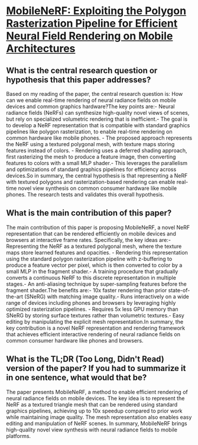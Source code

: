 # [MobileNeRF: Exploiting the Polygon Rasterization Pipeline for Efficient   Neural Field Rendering on Mobile Architectures](https://arxiv.org/abs/2208.00277)

## What is the central research question or hypothesis that this paper addresses?

Based on my reading of the paper, the central research question is: How can we enable real-time rendering of neural radiance fields on mobile devices and common graphics hardware?The key points are:- Neural radiance fields (NeRFs) can synthesize high-quality novel views of scenes, but rely on specialized volumetric rendering that is inefficient.- The goal is to develop a NeRF representation that is compatible with standard graphics pipelines like polygon rasterization, to enable real-time rendering on common hardware like mobile phones. - The proposed approach represents the NeRF using a textured polygonal mesh, with texture maps storing features instead of colors. - Rendering uses a deferred shading approach, first rasterizing the mesh to produce a feature image, then converting features to colors with a small MLP shader.- This leverages the parallelism and optimizations of standard graphics pipelines for efficiency across devices.So in summary, the central hypothesis is that representing a NeRF with textured polygons and rasterization-based rendering can enable real-time novel view synthesis on common consumer hardware like mobile phones. The research tests and validates this overall hypothesis.


## What is the main contribution of this paper?

The main contribution of this paper is proposing MobileNeRF, a novel NeRF representation that can be rendered efficiently on mobile devices and browsers at interactive frame rates. Specifically, the key ideas are:- Representing the NeRF as a textured polygonal mesh, where the texture maps store learned features and opacities. - Rendering this representation using the standard polygon rasterization pipeline with z-buffering to produce a feature vector per pixel, which is then converted to color by a small MLP in the fragment shader.- A training procedure that gradually converts a continuous NeRF to this discrete representation in multiple stages.- An anti-aliasing technique by super-sampling features before the fragment shader.The benefits are:- 10x faster rendering than prior state-of-the-art (SNeRG) with matching image quality.- Runs interactively on a wide range of devices including phones and browsers by leveraging highly optimized rasterization pipelines. - Requires 5x less GPU memory than SNeRG by storing surface textures rather than volumetric textures.- Easy editing by manipulating the explicit mesh representation.In summary, the key contribution is a novel NeRF representation and rendering framework that achieves efficient interactive rendering of neural radiance fields on common consumer hardware like phones and browsers.


## What is the TL;DR (Too Long, Didn't Read) version of the paper? If you had to summarize it in one sentence, what would that be?

The paper presents MobileNeRF, a method to enable efficient rendering of neural radiance fields on mobile devices. The key idea is to represent the NeRF as a textured triangle mesh that can be rendered using standard graphics pipelines, achieving up to 10x speedup compared to prior work while maintaining image quality. The mesh representation also enables easy editing and manipulation of NeRF scenes. In summary, MobileNeRF brings high-quality novel view synthesis with neural radiance fields to mobile platforms.
